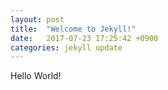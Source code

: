 ```yaml
---
layout: post
title:  "Welcome to Jekyll!"
date:   2017-07-23 17:25:42 +0900
categories: jekyll update
---
```

Hello World!
